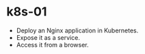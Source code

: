 # k8s-01

- Deploy an Nginx application in Kubernetes.
- Expose it as a service.
- Access it from a browser.
